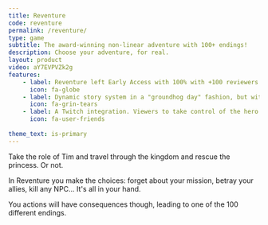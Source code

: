 ```yaml
---
title: Reventure
code: reventure
permalink: /reventure/
type: game
subtitle: The award-winning non-linear adventure with 100+ endings!
description: Choose your adventure, for real.
layout: product
video: aY7EVPVZk2g
features:
    - label: Reventure left Early Access with 100% with +100 reviewers.
      icon: fa-globe
    - label: Dynamic story system in a "groundhog day" fashion, but with persistent effects.
      icon: fa-grin-tears
    - label: A Twitch integration. Viewers to take control of the hero's dialogs.
      icon: fa-user-friends
      
theme_text: is-primary
---
```


Take the role of Tim and travel through the kingdom and rescue the princess. Or not.

In Reventure you make the choices: forget about your mission, betray your allies, kill any NPC... It's all in your hand.

You actions will have consequences though, leading to one of the 100 different endings.